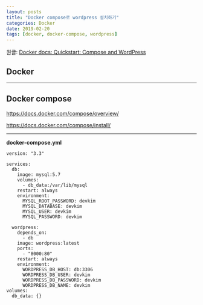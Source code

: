 ```yaml
---
layout: posts
title: "Docker compose로 wordpress 설치하기"
categories: Docker
date: 2019-02-20
tags: [docker, docker-compose, wordpress]
---
```


원글: [Docker docs: Quickstart: Compose and WordPress](https://docs.docker.com/compose/wordpress/)

## Docker

---

## Docker compose

https://docs.docker.com/compose/overview/

https://docs.docker.com/compose/install/

---

**docker-compose.yml**

```
version: "3.3"

services:
  db:
    image: mysql:5.7
    volumes:
      - db_data:/var/lib/mysql
    restart: always
    environment:
      MYSQL_ROOT_PASSWORD: devkim
      MYSQL_DATABASE: devkim
      MYSQL_USER: devkim
      MYSQL_PASSWORD: devkim

  wordpress:
    depends_on:
      - db
    image: wordpress:latest
    ports:
      - "8000:80"
    restart: always
    environment:
      WORDPRESS_DB_HOST: db:3306
      WORDPRESS_DB_USER: devkim
      WORDPRESS_DB_PASSWORD: devkim
      WORDPRESS_DB_NAME: devkim
volumes:
  db_data: {}
```
